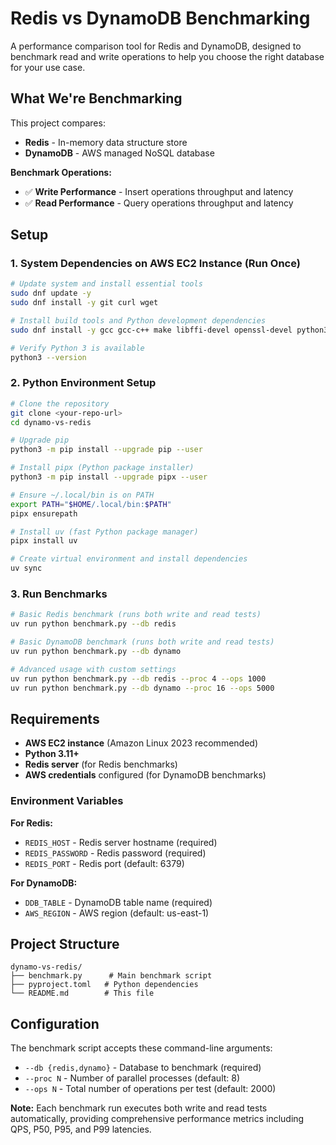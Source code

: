 # Redis vs DynamoDB Benchmarking

A performance comparison tool for Redis and DynamoDB, designed to benchmark read and write operations to help you choose the right database for your use case.

## What We're Benchmarking

This project compares:
- **Redis** - In-memory data structure store
- **DynamoDB** - AWS managed NoSQL database

**Benchmark Operations:**
- ✅ **Write Performance** - Insert operations throughput and latency
- ✅ **Read Performance** - Query operations throughput and latency

## Setup

### 1. System Dependencies on AWS EC2 Instance (Run Once)

```bash
# Update system and install essential tools
sudo dnf update -y
sudo dnf install -y git curl wget

# Install build tools and Python development dependencies  
sudo dnf install -y gcc gcc-c++ make libffi-devel openssl-devel python3-pip

# Verify Python 3 is available
python3 --version
```

### 2. Python Environment Setup

```bash
# Clone the repository
git clone <your-repo-url>
cd dynamo-vs-redis

# Upgrade pip
python3 -m pip install --upgrade pip --user

# Install pipx (Python package installer)
python3 -m pip install --upgrade pipx --user

# Ensure ~/.local/bin is on PATH
export PATH="$HOME/.local/bin:$PATH"
pipx ensurepath

# Install uv (fast Python package manager)
pipx install uv

# Create virtual environment and install dependencies
uv sync
```

### 3. Run Benchmarks

```bash
# Basic Redis benchmark (runs both write and read tests)
uv run python benchmark.py --db redis

# Basic DynamoDB benchmark (runs both write and read tests)
uv run python benchmark.py --db dynamo

# Advanced usage with custom settings
uv run python benchmark.py --db redis --proc 4 --ops 1000
uv run python benchmark.py --db dynamo --proc 16 --ops 5000
```

## Requirements

- **AWS EC2 instance** (Amazon Linux 2023 recommended)
- **Python 3.11+**
- **Redis server** (for Redis benchmarks)
- **AWS credentials** configured (for DynamoDB benchmarks)

### Environment Variables

**For Redis:**
- `REDIS_HOST` - Redis server hostname (required)
- `REDIS_PASSWORD` - Redis password (required)  
- `REDIS_PORT` - Redis port (default: 6379)

**For DynamoDB:**
- `DDB_TABLE` - DynamoDB table name (required)
- `AWS_REGION` - AWS region (default: us-east-1)

## Project Structure

```
dynamo-vs-redis/
├── benchmark.py      # Main benchmark script
├── pyproject.toml   # Python dependencies
└── README.md        # This file
```

## Configuration

The benchmark script accepts these command-line arguments:

- `--db {redis,dynamo}` - Database to benchmark (required)
- `--proc N` - Number of parallel processes (default: 8)
- `--ops N` - Total number of operations per test (default: 2000)

**Note:** Each benchmark run executes both write and read tests automatically, providing comprehensive performance metrics including QPS, P50, P95, and P99 latencies. 